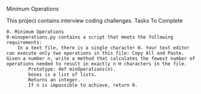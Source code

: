 Minimum Operations

This project contains interview coding challenges.
Tasks To Complete

    0. Minimum Operations
    0-minoperations.py contains a script that meets the following requirements:
        In a text file, there is a single character H. Your text editor can execute only two operations in this file: Copy All and Paste. Given a number n, write a method that calculates the fewest number of operations needed to result in exactly n H characters in the file.
            Prototype: def minOperations(n).
            boxes is a list of lists.
            Returns an integer.
            If n is impossible to achieve, return 0.

